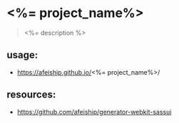 # <%= project_name%>
> <%= description %>

## usage:
+ https://afeiship.github.io/<%= project_name%>/

## resources:
+ https://github.com/afeiship/generator-webkit-sassui
